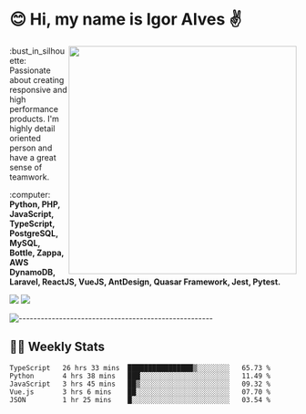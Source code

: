 # :blush: Hi, my name is Igor Alves :v:

<img src="https://github-readme-stats.vercel.app/api?username=iguit0&show_icons=true&include_all_commits=true&count_private=true&theme=highcontrast" min-width="400px" max-width="400px" width="400px" align="right" />

<p align="left"> 
  :bust_in_silhouette: Passionate about creating responsive and high performance products.
  I'm highly detail oriented person and have a great sense of teamwork.
</p>

<p align="left">
  :computer: <strong>Python, PHP, JavaScript, TypeScript, PostgreSQL, MySQL, Bottle, Zappa, AWS DynamoDB, Laravel, ReactJS, VueJS, AntDesign, Quasar Framework, Jest, Pytest.</strong>
</p>

<p align="left">
  <a href="https://www.linkedin.com/in/igor-lucio-alves" target="_blank" rel="noopener noreferrer" alt="LinkedIn">
  <img src="https://img.shields.io/badge/LinkedIn-0077B5?style=for-the-badge&logo=linkedin&logoColor=white" /></a>

  <a href="https://t.me/iguit0" target="_blank" rel="noopener noreferrer" alt="Telegram">
  <img src="https://img.shields.io/badge/Telegram-2CA5E0?style=for-the-badge&logo=telegram&logoColor=white" /></a>
</p>

![-----------------------------------------------------](https://raw.githubusercontent.com/andreasbm/readme/master/assets/lines/aqua.png)

## :man_technologist: Weekly Stats
<!--START_SECTION:waka-->
```text
TypeScript   26 hrs 33 mins  ████████████████▒░░░░░░░░   65.73 % 
Python       4 hrs 38 mins   ███░░░░░░░░░░░░░░░░░░░░░░   11.49 % 
JavaScript   3 hrs 45 mins   ██▒░░░░░░░░░░░░░░░░░░░░░░   09.32 % 
Vue.js       3 hrs 6 mins    ██░░░░░░░░░░░░░░░░░░░░░░░   07.70 % 
JSON         1 hr 25 mins    █░░░░░░░░░░░░░░░░░░░░░░░░   03.54 % 
```
<!--END_SECTION:waka-->
